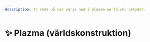 ```yaml
---
description: Ta reda på vad varje nod i plazma-world.yml betyder.
---
```


# ✨ Plazma (världskonstruktion)
